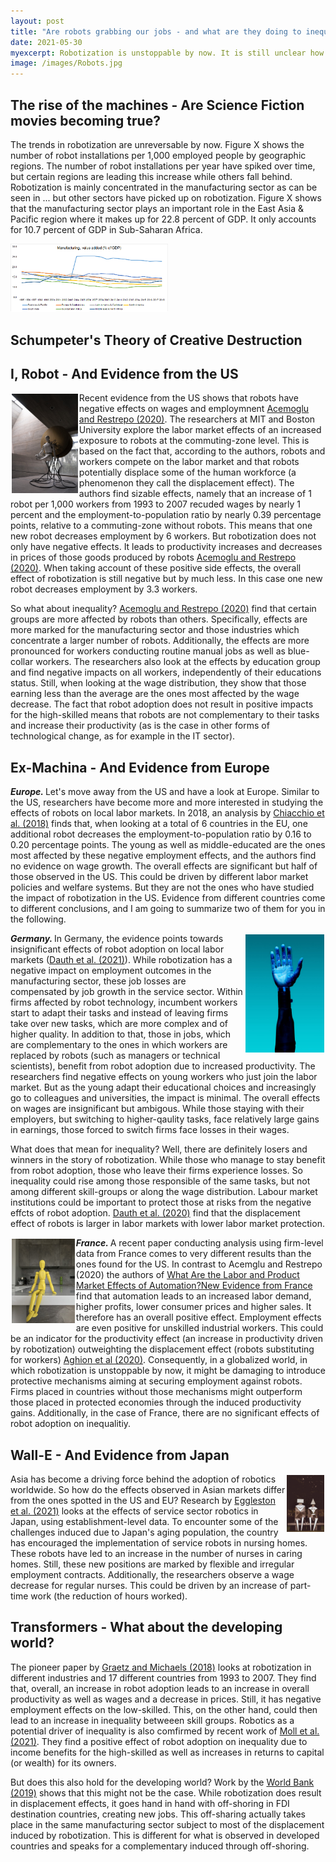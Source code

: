 ```yaml
---
layout: post
title: "Are robots grabbing our jobs - and what are they doing to inequality?"
date: 2021-05-30
myexcerpt: Robotization is unstoppable by now. It is still unclear how these technological improvements will affect labor markets, and especially the poor. Are they a potential to reduce inequality - or a threat further exacerbating already existing gaps?  
image: /images/Robots.jpg
---
```


## The rise of the machines - Are Science Fiction movies becoming true?

The trends in robotization are unreversable by now. Figure X shows the number of robot installations per 1,000 employed people by geographic regions. The number of robot installations per year have spiked over time, but certain regions are leading this increase while others fall behind. Robotization is mainly concentrated in the manufacturing sector as can be seen in ... but other sectors have picked up on robotization. Figure X shows that the manufacturing sector plays an important role in the East Asia & Pacific region where it makes up for 22.8 percent of GDP. It only accounts for 10.7 percent of GDP in Sub-Saharan Africa. 

<img src="/images/ManufacturingValueAdded.png" alt="Manufacturing" style="max-width:50%;"/>

## Schumpeter's Theory of Creative Destruction

## I, Robot - And Evidence from the US 

<img src="/images/robots_us.jpg" alt="robots_us" style="float:left;margin: 2px 2px 2px 2px;max-width:21%;"/>

Recent evidence from the US shows that robots have negative effects on wages and employmnent [Acemoglu and Restrepo (2020)](https://economics.mit.edu/files/19696). The researchers at MIT and Boston University explore the labor market effects of an increased exposure to robots at the commuting-zone level. This is based on the fact that, according to the authors, robots and workers compete on the labor market and that robots potentially displace some of the human workforce (a phenomenon they call the displacement effect). The authors find sizable effects, namely that an increase of 1 robot per 1,000 workers from 1993 to 2007 recuded wages by nearly 1 percent and the employment-to-population ratio by nearly 0.39 percentage points, relative to a commuting-zone without robots. This means that one new robot decreases employment by 6 workers. 
But robotization does not only have negative effects. It leads to productivity increases and decreases in prices of those goods produced by robots [Acemoglu and Restrepo (2020)](https://economics.mit.edu/files/19696). When taking account of these positive side effects, the overall effect of robotization is still negative but by much less. In this case one new robot decreases employment by 3.3 workers.  

So what about inequality? [Acemoglu and Restrepo (2020)](https://economics.mit.edu/files/19696) find that certain groups are more affected by robots than others. Specifically, effects are more marked for the manufacturing sector and those industries which concentrate a larger number of robots. Additionally, the effects are more pronounced for workers conducting routine manual jobs as well as blue-collar workers. The researchers also look at the effects by education group and find negative impacts on all workers, independently of their educations status. Still, when looking at the wage distribution, they show that those earning less than the average are the ones most affected by the wage decrease. The fact that robot adoption does not result in positive impacts for the high-skilled means that robots are not complementary to their tasks and increase their productivity (as is the case in other forms of technological change, as for example in the IT sector). 

## Ex-Machina - And Evidence from Europe

<b><i>Europe. </i></b> Let's move away from the US and have a look at Europe. Similar to the US, researchers have become more and more interested in studying the effects of robots on local labor markets. In 2018, an analysis by [Chiacchio et al. (2018)](https://www.bruegel.org/2018/04/the-impact-of-industrial-robots-on-eu-employment-and-wages-a-local-labour-market-approach/) finds that, when looking at a total of 6 countries in the EU, one additional robot decreases the employment-to-population ratio by 0.16 to 0.20 percentage points. The young as well as middle-educated are the ones most affected by these negative employment effects, and the authors find no evidence on wage growth. The overall effects are significant but half of those observed in the US. This could be driven by different labor market policies and welfare systems. But they are not the ones who have studied the impact of robotization in the US. Evidence from different countries come to different conclusions, and I am going to summarize two of them for you in the following. 

<img src="/images/robots_germany.jpg" alt="robots_germany" style="float:right;margin: 2px 2px 2px 2px;max-width:25%;"/>

<b><i>Germany. </i></b> In Germany, the evidence points towards insignificant effects of robot adoption on local labor markets ([Dauth et al. (2021)](https://academic.oup.com/jeea/advance-article/doi/10.1093/jeea/jvab012/6179884)). While robotization has a negative impact on employment outcomes in the manufacturing sector, these job losses are compensated by job growth in the service sector. Within firms affected by robot technology, incumbent workers start to adapt their tasks and instead of leaving firms take over new tasks, which are more complex and of higher quality. In addition to that, those in jobs, which are complementary to the ones in which workers are replaced by robots (such as managers or technical scientists), benefit from robot adoption due to increased productivity. The researchers find negative effects on young workers who just join the labor market. But as the young adapt their educational choices and increasingly go to colleagues and universities, the impact is minimal. The overall effects on wages are insignificant but ambigous. While those staying with their employers, but switching to higher-qaulity tasks, face relatively large gains in earnings, those forced to switch firms face losses in their wages. 

What does that mean for inequality? Well, there are definitely losers and winners in the story of robotization. While those who manage to stay benefit from robot adoption, those who leave their firms experience losses. So inequality could rise among those responsible of the same tasks, but not among different skill-groups or along the wage distribution. Labour market institutions could be important to protect those at risks from the negative effcts of robot adoption. [Dauth et al. (2020)](https://www.nber.org/system/files/working_papers/w28322/w28322.pdf) find that the displacement effect of robots is larger in labor markets with lower labor market protection.  
 
<img src="/images/robots_france.jpg" alt="robots_france" style="float:left;margin: 2px 2px 2px 2px;max-width:20%;"/>

<b><i>France. </i></b> A recent paper conducting analysis using firm-level data from France comes to very different results than the ones found for the US. In contrast to Acemglu and Restrepo (2020) the authors of [What Are the Labor and Product Market Effects of Automation?New Evidence from France](https://scholar.harvard.edu/files/aghion/files/what_are_the_labor_and_product_market_effects_of_automation_jan2020.pdf) find that automation leads to an increased labor demand, higher profits, lower consumer prices and higher sales. It therefore has an overall positive effect. Employment effects are even positive for unskilled industrial workers. This could be an indicator for the productivity effect (an increase in productivity driven by robotization) outweighting the displacement effect (robots substituting for workers) [Aghion et al (2020)](https://scholar.harvard.edu/files/aghion/files/what_are_the_labor_and_product_market_effects_of_automation_jan2020.pdf). Consequently, in a globalized world, in which robotization is unstoppable by now, it might be damaging to introduce protective mechanisms aiming at securing employment against robots. Firms placed in countries without those mechanisms might outperform those placed in protected economies through the induced productivity gains. Additionally, in the case of France, there are no significant effects of robot adoption on inequalitiy. 

## Wall-E - And Evidence from Japan 

<img src="/images/robots_japan.jpg" alt="robots_japan" style="float:right;margin: 2px 2px 2px 2px;max-width:12%;"/>

Asia has become a driving force behind the adoption of robotics worldwide. So how do the effects observed in Asian markets differ from the ones spotted in the US and EU? Research by [Eggleston et al. (2021)](https://www.nber.org/papers/w28322) looks at the effects of service sector robotics in Japan, using establishment-level data. To encounter some of the challenges induced due to Japan's aging population, the country has encouraged the implementation of service robots in nursing homes. These robots have led to an increase in the number of nurses in caring homes. Still, these new positions are marked by flexible and irregular employment contracts. Additionally, the researchers observe a wage decrease for regular nurses. This could be driven by an increase of part-time work (the reduction of hours worked). 

## Transformers - What about the developing world? 

The pioneer paper by [Graetz and Michaels (2018)](https://direct.mit.edu/rest/article/100/5/753/58489/Robots-at-Work) looks at robotization in different industries and 17 different countries from 1993 to 2007. They find that, overall, an increase in robot adoption leads to an increase in overall productivity as well as wages and a decrease in prices. Still, it has negative employment effects on the low-skilled. This, on the other hand, could then lead to an increase in inequality betweeen skill groups. Robotics as a potential driver of inequality is also comfirmed by recent work of [Moll et al. (2021)](https://www.nber.org/papers/w28440). They find a positive effect of robot adoption on inequality due to income benefits for the high-skilled as well as increases in returns to capital (or wealth) for its owners. 

But does this also hold for the developing world? Work by the [World Bank (2019)](https://elibrary.worldbank.org/doi/abs/10.1596/33301) shows that this might not be the case. While robotization does result in displacement effects, it goes hand in hand with off-shoring in FDI destination countries, creating new jobs. This off-sharing actually takes place in the same manufacturing sector subject to most of the displacement induced by robotization. This is different for what is observed in developed countries and speaks for a complementary induced through off-shoring. 
